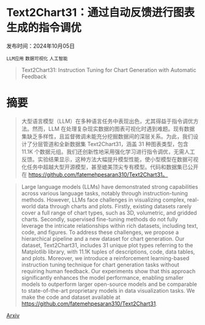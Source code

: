 # Text2Chart31：通过自动反馈进行图表生成的指令调优

发布时间：2024年10月05日

`LLM应用` `数据可视化` `人工智能`

> Text2Chart31: Instruction Tuning for Chart Generation with Automatic Feedback

# 摘要

> 大型语言模型（LLM）在多种语言任务中表现出色，尤其得益于指令调优方法。然而，LLM 在处理复杂现实数据的图表可视化时遇到难题。现有数据集缺乏多样性，且监督微调未能充分挖掘数据间的深层关系。为此，我们设计了分层管道和全新数据集 Text2Chart31，涵盖 31 种图表类型，包含 11.1K 个数据元组。我们还创新性地采用强化学习进行指令调优，无需人工反馈。实验结果显示，这种方法大幅提升模型性能，使小型模型在数据可视化任务中超越大型开源模型，甚至媲美顶尖专有模型。代码和数据集已公开在 https://github.com/fatemehpesaran310/Text2Chart31。

> Large language models (LLMs) have demonstrated strong capabilities across various language tasks, notably through instruction-tuning methods. However, LLMs face challenges in visualizing complex, real-world data through charts and plots. Firstly, existing datasets rarely cover a full range of chart types, such as 3D, volumetric, and gridded charts. Secondly, supervised fine-tuning methods do not fully leverage the intricate relationships within rich datasets, including text, code, and figures. To address these challenges, we propose a hierarchical pipeline and a new dataset for chart generation. Our dataset, Text2Chart31, includes 31 unique plot types referring to the Matplotlib library, with 11.1K tuples of descriptions, code, data tables, and plots. Moreover, we introduce a reinforcement learning-based instruction tuning technique for chart generation tasks without requiring human feedback. Our experiments show that this approach significantly enhances the model performance, enabling smaller models to outperform larger open-source models and be comparable to state-of-the-art proprietary models in data visualization tasks. We make the code and dataset available at https://github.com/fatemehpesaran310/Text2Chart31.

[Arxiv](https://arxiv.org/abs/2410.04064)